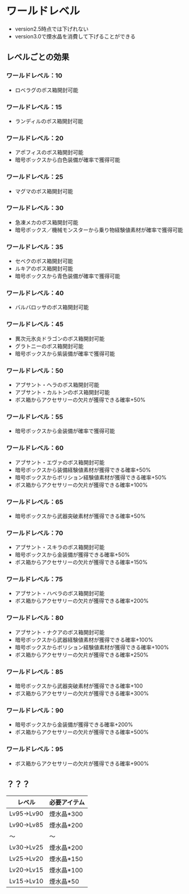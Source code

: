 # ワールドレベル

* version2.5時点では下げれない
* version3.0で煙水晶を消費して下げることができる

## レベルごとの効果

### ワールドレベル：10
* ロベラグのボス箱開封可能
### ワールドレベル：15
* ランディルのボス箱開封可能
### ワールドレベル：20
* アポフィスのボス箱開封可能
* 暗号ボックスから白色装備が確率で獲得可能
### ワールドレベル：25
* マグマのボス箱開封可能
### ワールドレベル：30
* 急凍メカのボス箱開封可能
* 暗号ボックス／機械モンスターから乗り物経験値素材が確率で獲得可能
### ワールドレベル：35
* セベクのボス箱開封可能
* ルキアのボス箱開封可能
* 暗号ボックスから青色装備が確率で獲得可能
### ワールドレベル：40
* バルバロッサのボス箱開封可能
### ワールドレベル：45
* 異次元氷炎ドラゴンのボス箱開封可能
* グラトニーのボス箱開封可能
* 暗号ボックスから紫装備が確率で獲得可能
### ワールドレベル：50
* アブサント・ヘラのボス箱開封可能
* アブサント・カルトンのボス箱開封可能
* ボス箱からアクセサリーの欠片が獲得できる確率+50%
### ワールドレベル：55
* 暗号ボックスから金装備が確率で獲得可能
### ワールドレベル：60
* アブサント・エヴァのボス箱開封可能
* 暗号ボックスから装備経験値素材が獲得できる確率+50%
* 暗号ボックスからボリション経験値素材が獲得できる確率+50%
* ボス箱からアクセサリーの欠片が獲得できる確率+100%
### ワールドレベル：65
* 暗号ボックスから武器突破素材が獲得できる確率+50%
### ワールドレベル：70
* アブサント・スキラのボス箱開封可能
* 暗号ボックスから金装備が獲得できる確率+50%
* ボス箱からアクセサリーの欠片が獲得できる確率+150%
### ワールドレベル：75
* アブサント・ハベラのボス箱開封可能
* ボス箱からアクセサリーの欠片が獲得できる確率+200%
### ワールドレベル：80
* アブサント・ナクアのボス箱開封可能
* 暗号ボックスから武器経験値素材が獲得できる確率+100%
* 暗号ボックスからボリション経験値素材が獲得できる確率+100%
* ボス箱からアクセサリーの欠片が獲得できる確率+250%
### ワールドレベル：85
* 暗号ボックスから武器突破素材が獲得できる確率+100
* ボス箱からアクセサリーの欠片が獲得できる確率+300%
### ワールドレベル：90
* 暗号ボックスから金装備が獲得できる確率+200%
* ボス箱からアクセサリーの欠片が獲得できる確率+500%
### ワールドレベル：95
* ボス箱からアクセサリーの欠片が獲得できる確率+900%

## ？？？

| レベル | 必要アイテム |
| --- | --- |
| Lv95→Lv90 | 煙水晶*300 |
| Lv90→Lv85 | 煙水晶*200 |
| ～ | ～ |
| Lv30→Lv25 | 煙水晶*200 |
| Lv25→Lv20 | 煙水晶*150 |
| Lv20→Lv15 | 煙水晶*100 |
| Lv15→Lv10 | 煙水晶*50 |

